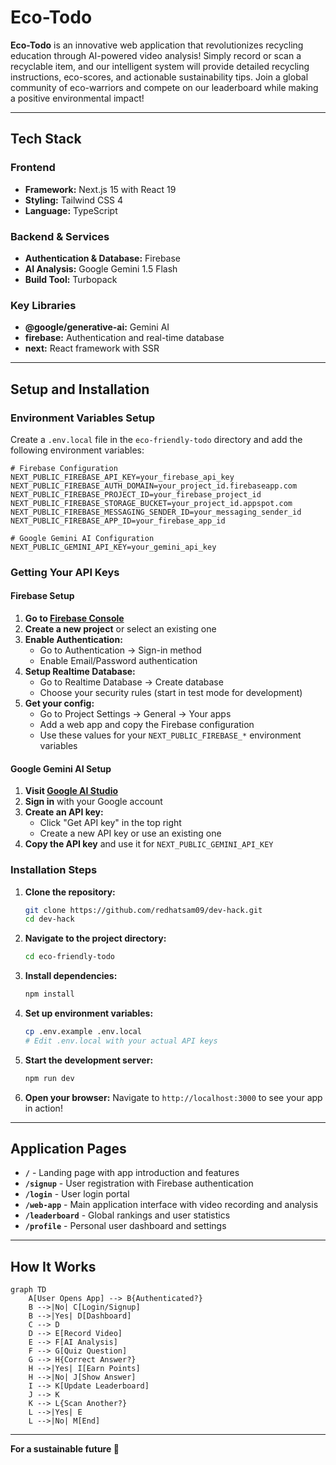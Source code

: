 # Eco-Todo

**Eco-Todo** is an innovative web application that revolutionizes recycling education through AI-powered video analysis! Simply record or scan a recyclable item, and our intelligent system will provide detailed recycling instructions, eco-scores, and actionable sustainability tips. Join a global community of eco-warriors and compete on our leaderboard while making a positive environmental impact!

---

## Tech Stack

### Frontend
* **Framework:** Next.js 15 with React 19
* **Styling:** Tailwind CSS 4
* **Language:** TypeScript

### Backend & Services
* **Authentication & Database:** Firebase
* **AI Analysis:** Google Gemini 1.5 Flash
* **Build Tool:** Turbopack

### Key Libraries
* **@google/generative-ai:** Gemini AI
* **firebase:** Authentication and real-time database
* **next:** React framework with SSR

---

## Setup and Installation

### Environment Variables Setup

Create a `.env.local` file in the `eco-friendly-todo` directory and add the following environment variables:

```env
# Firebase Configuration
NEXT_PUBLIC_FIREBASE_API_KEY=your_firebase_api_key
NEXT_PUBLIC_FIREBASE_AUTH_DOMAIN=your_project_id.firebaseapp.com
NEXT_PUBLIC_FIREBASE_PROJECT_ID=your_firebase_project_id
NEXT_PUBLIC_FIREBASE_STORAGE_BUCKET=your_project_id.appspot.com
NEXT_PUBLIC_FIREBASE_MESSAGING_SENDER_ID=your_messaging_sender_id
NEXT_PUBLIC_FIREBASE_APP_ID=your_firebase_app_id

# Google Gemini AI Configuration
NEXT_PUBLIC_GEMINI_API_KEY=your_gemini_api_key
```

### Getting Your API Keys

#### Firebase Setup
1. **Go to [Firebase Console](https://console.firebase.google.com/)**
2. **Create a new project** or select an existing one
3. **Enable Authentication:**
   - Go to Authentication → Sign-in method
   - Enable Email/Password authentication
4. **Setup Realtime Database:**
   - Go to Realtime Database → Create database
   - Choose your security rules (start in test mode for development)
5. **Get your config:**
   - Go to Project Settings → General → Your apps
   - Add a web app and copy the Firebase configuration
   - Use these values for your `NEXT_PUBLIC_FIREBASE_*` environment variables

#### Google Gemini AI Setup
1. **Visit [Google AI Studio](https://aistudio.google.com/)**
2. **Sign in** with your Google account
3. **Create an API key:**
   - Click "Get API key" in the top right
   - Create a new API key or use an existing one
4. **Copy the API key** and use it for `NEXT_PUBLIC_GEMINI_API_KEY`

### Installation Steps

1. **Clone the repository:**
   ```bash
   git clone https://github.com/redhatsam09/dev-hack.git
   cd dev-hack
   ```

2. **Navigate to the project directory:**
   ```bash
   cd eco-friendly-todo
   ```

3. **Install dependencies:**
   ```bash
   npm install
   ```

4. **Set up environment variables:**
   ```bash
   cp .env.example .env.local
   # Edit .env.local with your actual API keys
   ```

5. **Start the development server:**
   ```bash
   npm run dev
   ```

6. **Open your browser:**
   Navigate to `http://localhost:3000` to see your app in action!

---

## Application Pages

* **`/`** - Landing page with app introduction and features
* **`/signup`** - User registration with Firebase authentication
* **`/login`** - User login portal
* **`/web-app`** - Main application interface with video recording and analysis
* **`/leaderboard`** - Global rankings and user statistics
* **`/profile`** - Personal user dashboard and settings

---

## How It Works

```mermaid
graph TD
    A[User Opens App] --> B{Authenticated?}
    B -->|No| C[Login/Signup]
    B -->|Yes| D[Dashboard]
    C --> D
    D --> E[Record Video]
    E --> F[AI Analysis]
    F --> G[Quiz Question]
    G --> H{Correct Answer?}
    H -->|Yes| I[Earn Points]
    H -->|No| J[Show Answer]
    I --> K[Update Leaderboard]
    J --> K
    K --> L{Scan Another?}
    L -->|Yes| E
    L -->|No| M[End]
```

---

**For a sustainable future 🌱**
